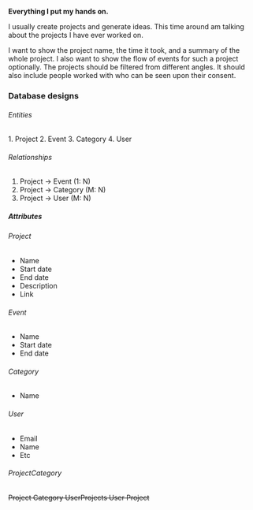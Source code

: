 <b>Everything I put my hands on.</b>
<p>
I usually create projects and generate ideas. This time around am talking about the projects I have ever worked on.

I want to show the project name, the time it took, and a summary of the whole project. I also want to show the flow of events for such a project optionally. The projects should be filtered from different angles. It should also include people worked with who can be seen upon their consent.
</p>

<h3>Database designs</h3>
<h6>Entities</h6>
1.     Project
2.     Event
3.     Category
4.     User

###### Relationships

1. Project -> Event (1: N)
2. Project -> Category (M: N)
3. Project -> User (M: N)

##### Attributes

###### Project

* Name
* Start date
* End date
* Description
* Link

###### Event

* Name
* Start date
* End date

###### Category

* Name

###### User

* Email
* Name
* Etc

###### ProjectCategory

~~Project
Category
UserProjects
User
Project~~


